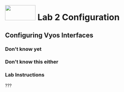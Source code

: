 # <img src="https://www.tamusa.edu/brandguide/jpeglogos/tamusa_final_logo_bw1.jpg" width="100" height="50"> Lab 2 Configuration
## Configuring Vyos Interfaces
### **Don't know yet**

### **Don't know this either**

### **Lab Instructions**
???
